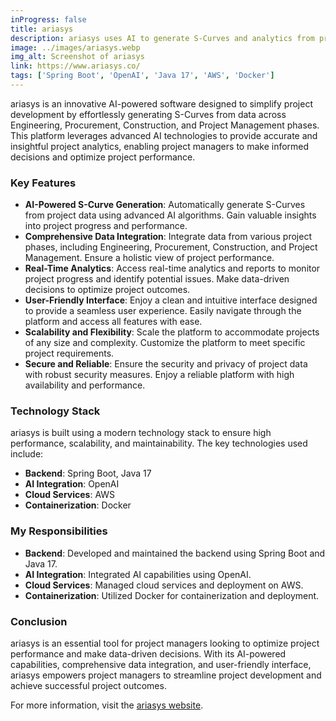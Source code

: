 ```yaml
---
inProgress: false
title: ariasys
description: ariasys uses AI to generate S-Curves and analytics from project data, streamlining Engineering, Procurement, and Construction phases.
image: ../images/ariasys.webp
img_alt: Screenshot of ariasys
link: https://www.ariasys.co/
tags: ['Spring Boot', 'OpenAI', 'Java 17', 'AWS', 'Docker']
---
```


ariasys is an innovative AI-powered software designed to simplify project development by effortlessly generating S-Curves from data across Engineering, Procurement, Construction, and Project Management phases. This platform leverages advanced AI technologies to provide accurate and insightful project analytics, enabling project managers to make informed decisions and optimize project performance.

### Key Features

- **AI-Powered S-Curve Generation**: Automatically generate S-Curves from project data using advanced AI algorithms. Gain valuable insights into project progress and performance.
- **Comprehensive Data Integration**: Integrate data from various project phases, including Engineering, Procurement, Construction, and Project Management. Ensure a holistic view of project performance.
- **Real-Time Analytics**: Access real-time analytics and reports to monitor project progress and identify potential issues. Make data-driven decisions to optimize project outcomes.
- **User-Friendly Interface**: Enjoy a clean and intuitive interface designed to provide a seamless user experience. Easily navigate through the platform and access all features with ease.
- **Scalability and Flexibility**: Scale the platform to accommodate projects of any size and complexity. Customize the platform to meet specific project requirements.
- **Secure and Reliable**: Ensure the security and privacy of project data with robust security measures. Enjoy a reliable platform with high availability and performance.

### Technology Stack

ariasys is built using a modern technology stack to ensure high performance, scalability, and maintainability. The key technologies used include:

- **Backend**: Spring Boot, Java 17
- **AI Integration**: OpenAI
- **Cloud Services**: AWS
- **Containerization**: Docker

### My Responsibilities

- **Backend**: Developed and maintained the backend using Spring Boot and Java 17.
- **AI Integration**: Integrated AI capabilities using OpenAI.
- **Cloud Services**: Managed cloud services and deployment on AWS.
- **Containerization**: Utilized Docker for containerization and deployment.

### Conclusion

ariasys is an essential tool for project managers looking to optimize project performance and make data-driven decisions. With its AI-powered capabilities, comprehensive data integration, and user-friendly interface, ariasys empowers project managers to streamline project development and achieve successful project outcomes.

For more information, visit the [ariasys website](https://www.ariasys.co/).